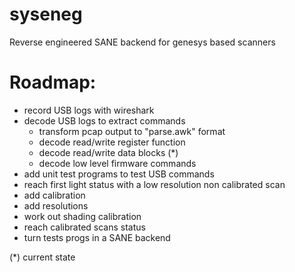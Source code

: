 # syseneg

Reverse engineered SANE backend for genesys based scanners


Roadmap:
========

- record USB logs with wireshark
- decode USB logs to extract commands
	- transform pcap output to "parse.awk" format
	- decode read/write register function
	- decode read/write data blocks (*)
	- decode low level firmware commands
- add unit test programs to test USB commands
- reach first light status with a low resolution non calibrated scan
- add calibration
- add resolutions
- work out shading calibration
- reach calibrated scans status
- turn tests progs in a SANE backend

(*) current state
